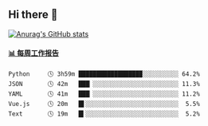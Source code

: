 ## Hi there 👋

[![Anurag's GitHub stats](https://github-readme-stats.vercel.app/api?username=orilights)](https://github.com/anuraghazra/github-readme-stats)

<!--
**OriLight152/OriLight152** is a ✨ _special_ ✨ repository because its `README.md` (this file) appears on your GitHub profile.

Here are some ideas to get you started:

- 🔭 I’m currently working on ...
- 🌱 I’m currently learning ...
- 👯 I’m looking to collaborate on ...
- 🤔 I’m looking for help with ...
- 💬 Ask me about ...
- 📫 How to reach me: ...
- 😄 Pronouns: ...
- ⚡ Fun fact: ...
-->

<!-- waka-box start -->
#### <a href="https://gist.github.com/92c8d5b388768c10efcba86e82b7c4fb" target="_blank">📊 每周工作报告</a>
```text
Python     🕓 3h59m █████████████████▉░░░░░░░░░░ 64.2%
JSON       🕓 42m   ███▏░░░░░░░░░░░░░░░░░░░░░░░░ 11.3%
YAML       🕓 41m   ███▏░░░░░░░░░░░░░░░░░░░░░░░░ 11.2%
Vue.js     🕓 20m   █▌░░░░░░░░░░░░░░░░░░░░░░░░░░  5.5%
Text       🕓 19m   █▍░░░░░░░░░░░░░░░░░░░░░░░░░░  5.2%
```
<!-- Powered by https://github.com/journey-ad/waka-box-go . -->
<!-- waka-box end -->
